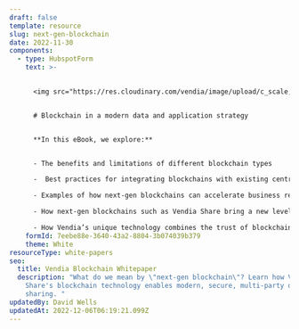 ```yaml
---
draft: false
template: resource
slug: next-gen-blockchain
date: 2022-11-30
components:
  - type: HubspotForm
    text: >-
      

      <img src="https://res.cloudinary.com/vendia/image/upload/c_scale,q_100,w_500/f_auto,q_90/v1669912270/blockchain_jqtj4r.webp" alt="" class="image-float-right" width="226" />


      # Blockchain in a modern data and application strategy


      **In this eBook, we explore:** 


      - The benefits and limitations of different blockchain types

      -  Best practices for integrating blockchains with existing centralized IT architectures

      - Examples of how next-gen blockchains can accelerate business results and lower delivery risks for data-centric projects

      - How next-gen blockchains such as Vendia Share bring a new level of trust and real-time data sharing to enterprises and their ecosystems

      - How Vendia’s unique technology combines the trust of blockchain with the scale of the cloud, offering the fastest time to market for secure, operational data sharing
    formId: 7eebe88e-3640-43a2-8804-3b074039b379
    theme: White
resourceType: white-papers
seo:
  title: Vendia Blockchain Whitepaper
  description: "What do we mean by \"next-gen blockchain\"? Learn how Vendia
    Share's blockchain technology enables modern, secure, multi-party data
    sharing. "
updatedBy: David Wells
updatedAt: 2022-12-06T06:19:21.099Z
---
```

